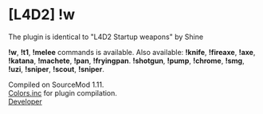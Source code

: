 # [L4D2] !w

The plugin is identical to "L4D2 Startup weapons" by Shine

__!w__, __!t1__, __!melee__ commands is available.
Also available:
__!knife__, __!fireaxe__, __!axe__, __!katana__, __!machete__, __!pan__, __!fryingpan__.
__!shotgun__, __!pump__, __!chrome__, __!smg__, __!uzi__, __!sniper__, __!scout__, __!sniper__.

Compiled on SourceMod 1.11.  
[Colors.inc](https://forums.alliedmods.net/showthread.php?t=96831) for plugin compilation.  
[Developer](https://vk.com/pa4h1337)